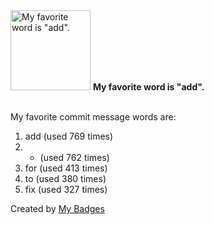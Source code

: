 <img src="https://github.com/my-badges/my-badges/blob/master/src/all-badges/favorite-word/favorite-word.png?raw=true" alt="My favorite word is &quot;add&quot;." title="My favorite word is &quot;add&quot;." width="128">
<strong>My favorite word is &quot;add&quot;.</strong>
<br><br>

My favorite commit message words are:

1. add (used 769 times)
2. - (used 762 times)
3. for (used 413 times)
4. to (used 380 times)
5. fix (used 327 times)


Created by <a href="https://github.com/my-badges/my-badges">My Badges</a>